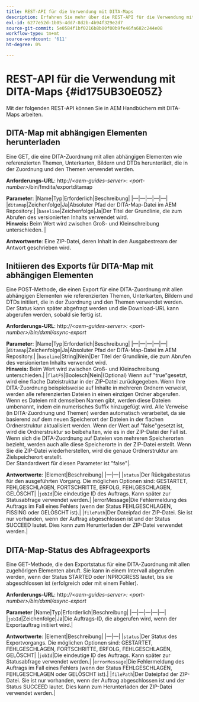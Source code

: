 ```yaml
---
title: REST-API für die Verwendung mit DITA-Maps
description: Erfahren Sie mehr über die REST-API für die Verwendung mit DITA-Maps
exl-id: 6277e52d-1b05-4dd7-8d2b-4b94f329e2d7
source-git-commit: 5e0584f1bf0216b8b00f00b9fe46fa682c244e08
workflow-type: tm+mt
source-wordcount: '611'
ht-degree: 0%

---
```


# REST-API für die Verwendung mit DITA-Maps {#id175UB30E05Z}

Mit der folgenden REST-API können Sie in AEM Handbüchern mit DITA-Maps arbeiten.

## DITA-Map mit abhängigen Elementen herunterladen

Eine GET, die eine DITA-Zuordnung mit allen abhängigen Elementen wie referenzierten Themen, Unterkarten, Bildern und DTDs herunterlädt, die in der Zuordnung und den Themen verwendet werden.

**Anforderungs-URL**: http://*&lt;aem-guides-server>*: *&lt;port-number>*/bin/fmdita/exportditamap

**Parameter**: |Name|Typ|Erforderlich|Beschreibung| |—|—|—|—|—| |`ditamap`|Zeichenfolge|Ja|Absoluter Pfad der DITA-Map-Datei im AEM Repository.| |`baseline`|Zeichenfolge|Ja|Der Titel der Grundlinie, die zum Abrufen des versionierten Inhalts verwendet wird. <br> **Hinweis:** Beim Wert wird zwischen Groß- und Kleinschreibung unterschieden. |

**Antwortwerte**: Eine ZIP-Datei, deren Inhalt in den Ausgabestream der Antwort geschrieben wird.

## Initiieren des Exports für DITA-Map mit abhängigen Elementen

Eine POST-Methode, die einen Export für eine DITA-Zuordnung mit allen abhängigen Elementen wie referenzierten Themen, Unterkarten, Bildern und DTDs initiiert, die in der Zuordnung und den Themen verwendet werden. Der Status kann später abgefragt werden und die Download-URL kann abgerufen werden, sobald sie fertig ist.

**Anforderungs-URL**: http:*//&lt;aem-guides-server>: &lt;port-number>/bin/dxml/async-export*

**Parameter**: |Name|Typ|Erforderlich|Beschreibung| |—|—|—|—|—| |`ditamap`|Zeichenfolge|Ja|Absoluter Pfad der DITA-Map-Datei im AEM Repository.| |`baseline`|String|Nein|Der Titel der Grundlinie, die zum Abrufen des versionierten Inhalts verwendet wird. <br> **Hinweis:** Beim Wert wird zwischen Groß- und Kleinschreibung unterschieden.| |`flatFS`|Boolesch|Nein|\(Optional\) Wenn auf &quot;true&quot;gesetzt, wird eine flache Dateistruktur in der ZIP-Datei zurückgegeben. Wenn Ihre DITA-Zuordnung beispielsweise auf Inhalte in mehreren Ordnern verweist, werden alle referenzierten Dateien in einen einzigen Ordner abgerufen. Wenn es Dateien mit demselben Namen gibt, werden diese Dateien umbenannt, indem ein numerisches Suffix hinzugefügt wird. Alle Verweise \(in DITA-Zuordnung und Themen\) werden automatisch verarbeitet, da sie basierend auf dem neuen Speicherort der Dateien in der flachen Ordnerstruktur aktualisiert werden. Wenn der Wert auf &quot;false&quot;gesetzt ist, wird die Ordnerstruktur so beibehalten, wie es in der ZIP-Datei der Fall ist. Wenn sich die DITA-Zuordnung auf Dateien von mehreren Speicherorten bezieht, werden auch alle diese Speicherorte in der ZIP-Datei erstellt. Wenn Sie die ZIP-Datei wiederherstellen, wird die genaue Ordnerstruktur am Zielspeicherort erstellt. <br> Der Standardwert für diesen Parameter ist &quot;false&quot;|.

**Antwortwerte**: |Element|Beschreibung| |—|—| |`status`|Der Rückgabestatus für den ausgeführten Vorgang. Die möglichen Optionen sind: GESTARTET, FEHLGESCHLAGEN, FORTSCHRITTE, ERFOLG, FEHLGESCHLAGEN, GELÖSCHT| |`jobId`|Die eindeutige ID des Auftrags. Kann später zur Statusabfrage verwendet werden.| |errorMessage|Die Fehlermeldung des Auftrags im Fall eines Fehlers \(wenn der Status FEHLGESCHLAGEN, FISSING oder GELÖSCHT ist\).| |`filePath`|Der Dateipfad der ZIP-Datei. Sie ist nur vorhanden, wenn der Auftrag abgeschlossen ist und der Status SUCCEED lautet. Dies kann zum Herunterladen der ZIP-Datei verwendet werden.|

## DITA-Map-Status des Abfrageexports

Eine GET-Methode, die den Exportstatus für eine DITA-Zuordnung mit allen zugehörigen Elementen abruft. Sie kann in einem Intervall abgerufen werden, wenn der Status STARTED oder INPROGRESS lautet, bis sie abgeschlossen ist \(erfolgreich oder mit einem Fehler\).

**Anforderungs-URL**: http:*//&lt;aem-guides-server>: &lt;port-number>/bin/dxml/async-export*

**Parameter**
|Name|Typ|Erforderlich|Beschreibung| |—|—|—|—|—| |`jobId`|Zeichenfolge|Ja|Die Auftrags-ID, die abgerufen wird, wenn der Exportauftrag initiiert wird.|

**Antwortwerte**: |Element|Beschreibung| |—|—| |`status`|Der Status des Exportvorgangs. Die möglichen Optionen sind: GESTARTET, FEHLGESCHLAGEN, FORTSCHRITTE, ERFOLG, FEHLGESCHLAGEN, GELÖSCHT| |`jobId`|Die eindeutige ID des Auftrags. Kann später zur Statusabfrage verwendet werden.| |`errorMessage`|Die Fehlermeldung des Auftrags im Fall eines Fehlers \(wenn der Status FEHLGESCHLAGEN, FEHLGESCHLAGEN oder GELÖSCHT ist\).| |`filePath`|Der Dateipfad der ZIP-Datei. Sie ist nur vorhanden, wenn der Auftrag abgeschlossen ist und der Status SUCCEED lautet. Dies kann zum Herunterladen der ZIP-Datei verwendet werden.|
